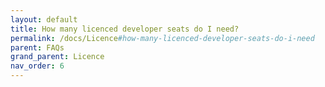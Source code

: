 ```yaml
---
layout: default
title: How many licenced developer seats do I need?
permalink: /docs/Licence#how-many-licenced-developer-seats-do-i-need
parent: FAQs
grand_parent: Licence
nav_order: 6
---
```

